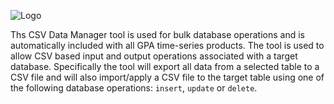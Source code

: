 ![Logo](https://www.gridprotectionalliance.org/images/products/productTitles75/CSV2DB.png)

Ths CSV Data Manager tool is used for bulk database operations and is automatically included with all GPA time-series products. The tool is used to allow CSV based input and output operations associated with a target database. Specifically the tool will export all data from a selected table to a CSV file and will also import/apply a CSV file to the target table using one of the following database operations: `insert`, `update` or `delete`.
